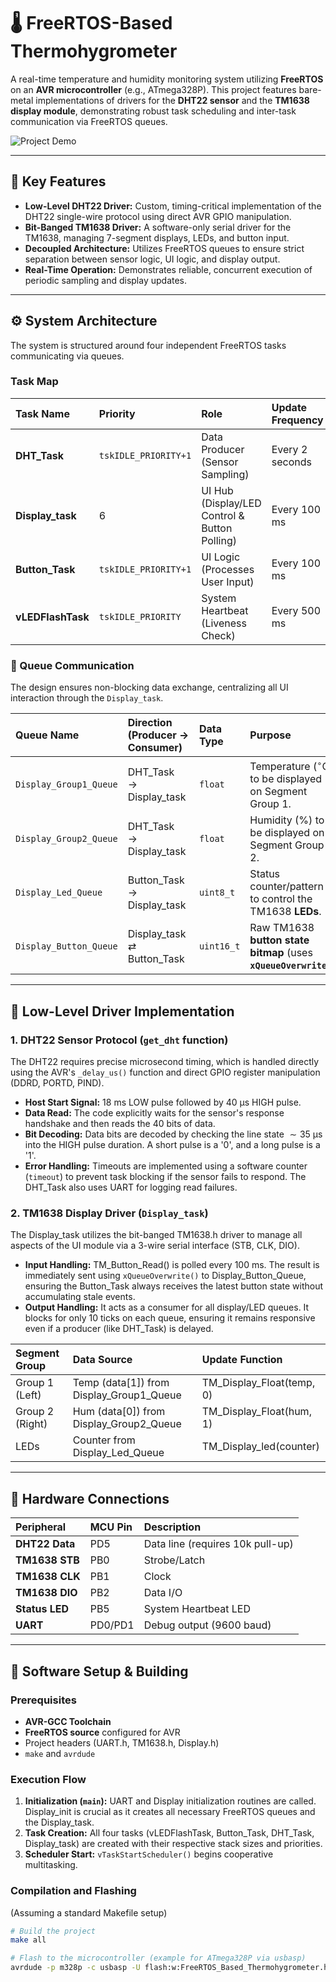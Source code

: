 # 🌡️ FreeRTOS-Based Thermohygrometer

A real-time temperature and humidity monitoring system utilizing **FreeRTOS** on an **AVR microcontroller** (e.g., ATmega328P). This project features bare-metal implementations of drivers for the **DHT22 sensor** and the **TM1638 display module**, demonstrating robust task scheduling and inter-task communication via FreeRTOS queues.

![Project Demo](assets/output.gif)

---

## 🚀 Key Features

* **Low-Level DHT22 Driver:** Custom, timing-critical implementation of the DHT22 single-wire protocol using direct AVR GPIO manipulation.
* **Bit-Banged TM1638 Driver:** A software-only serial driver for the TM1638, managing 7-segment displays, LEDs, and button input.
* **Decoupled Architecture:** Utilizes FreeRTOS queues to ensure strict separation between sensor logic, UI logic, and display output.
* **Real-Time Operation:** Demonstrates reliable, concurrent execution of periodic sampling and display updates.

---

## ⚙️ System Architecture

The system is structured around four independent FreeRTOS tasks communicating via queues.

### Task Map

| Task Name | Priority | Role | Update Frequency |
| :--- | :--- | :--- | :--- |
| **DHT\_Task** | `tskIDLE_PRIORITY+1` | Data Producer (Sensor Sampling) | Every $2$ seconds |
| **Display\_task** | $6$ | UI Hub (Display/LED Control & Button Polling) | Every $100 \text{ ms}$ |
| **Button\_Task** | `tskIDLE_PRIORITY+1` | UI Logic (Processes User Input) | Every $100 \text{ ms}$ |
| **vLEDFlashTask** | `tskIDLE_PRIORITY` | System Heartbeat (Liveness Check) | Every $500 \text{ ms}$ |

### 🔄 Queue Communication

The design ensures non-blocking data exchange, centralizing all UI interaction through the `Display_task`.

| Queue Name | Direction (Producer $\to$ Consumer) | Data Type | Purpose |
| :--- | :--- | :--- | :--- |
| `Display_Group1_Queue` | $\text{DHT\_Task} \to \text{Display\_task}$ | `float` | Temperature $(\text{}^{\circ}\text{C)}$ to be displayed on Segment Group 1. |
| `Display_Group2_Queue` | $\text{DHT\_Task} \to \text{Display\_task}$ | `float` | Humidity $(\%)$ to be displayed on Segment Group 2. |
| `Display_Led_Queue` | $\text{Button\_Task} \to \text{Display\_task}$ | `uint8_t` | Status counter/pattern to control the $\text{TM1638}$ **LEDs**. |
| `Display_Button_Queue` | $\text{Display\_task} \rightleftarrows \text{Button\_Task}$ | `uint16_t` | Raw $\text{TM1638}$ **button state bitmap** (uses **`xQueueOverwrite`**). |

---

## 🧠 Low-Level Driver Implementation

### 1. DHT22 Sensor Protocol (`get_dht` function)

The $\text{DHT22}$ requires precise microsecond timing, which is handled directly using the AVR's `_delay_us()` function and direct GPIO register manipulation ($\text{DDRD}$, $\text{PORTD}$, $\text{PIND}$).

* **Host Start Signal:** $18 \text{ ms LOW}$ pulse followed by $40 \text{ µs HIGH}$ pulse.
* **Data Read:** The code explicitly waits for the sensor's response handshake and then reads the $40$ bits of data.
* **Bit Decoding:** Data bits are decoded by checking the line state $\sim 35 \text{ µs}$ into the $\text{HIGH}$ pulse duration. A short pulse is a '$\text{0}$', and a long pulse is a '$\text{1}$'.
* **Error Handling:** Timeouts are implemented using a software counter (`timeout`) to prevent task blocking if the sensor fails to respond. The $\text{DHT\_Task}$ also uses $\text{UART}$ for logging read failures.

### 2. TM1638 Display Driver (`Display_task`)

The $\text{Display\_task}$ utilizes the bit-banged $\text{TM1638.h}$ driver to manage all aspects of the UI module via a 3-wire serial interface ($\text{STB}$, $\text{CLK}$, $\text{DIO}$).

* **Input Handling:** $\text{TM\_Button\_Read()}$ is polled every $100 \text{ ms}$. The result is immediately sent using `xQueueOverwrite()` to $\text{Display\_Button\_Queue}$, ensuring the $\text{Button\_Task}$ always receives the latest button state without accumulating stale events.
* **Output Handling:** It acts as a consumer for all display/LED queues. It blocks for only $10$ ticks on each queue, ensuring it remains responsive even if a producer (like $\text{DHT\_Task}$) is delayed.

| Segment Group | Data Source | Update Function |
| :--- | :--- | :--- |
| Group 1 (Left) | Temp $(\text{data}[1])$ from $\text{Display\_Group1\_Queue}$ | $\text{TM\_Display\_Float}(\text{temp}, 0)$ |
| Group 2 (Right) | Hum $(\text{data}[0])$ from $\text{Display\_Group2\_Queue}$ | $\text{TM\_Display\_Float}(\text{hum}, 1)$ |
| LEDs | Counter from $\text{Display\_Led\_Queue}$ | $\text{TM\_Display\_led}(\text{counter})$ |

---

## 🔩 Hardware Connections

| Peripheral | MCU Pin | Description |
| :--- | :--- | :--- |
| **DHT22 Data** | $\text{PD5}$ | Data line (requires $10 \text{k}$ pull-up) |
| **TM1638 STB** | $\text{PB0}$ | Strobe/Latch |
| **TM1638 CLK** | $\text{PB1}$ | Clock |
| **TM1638 DIO** | $\text{PB2}$ | Data I/O |
| **Status LED** | $\text{PB5}$ | System Heartbeat LED |
| **UART** | $\text{PD0/PD1}$ | Debug output ($9600$ baud) |

---

## 🔧 Software Setup & Building

### Prerequisites

* **AVR-GCC Toolchain**
* **FreeRTOS source** configured for AVR
* Project headers ($\text{UART.h}$, $\text{TM1638.h}$, $\text{Display.h}$)
* `make` and `avrdude`

### Execution Flow

1.  **Initialization (`main`):** $\text{UART}$ and $\text{Display}$ initialization routines are called. $\text{Display\_init}$ is crucial as it creates all necessary FreeRTOS queues and the $\text{Display\_task}$.
2.  **Task Creation:** All four tasks ($\text{vLEDFlashTask}$, $\text{Button\_Task}$, $\text{DHT\_Task}$, $\text{Display\_task}$) are created with their respective stack sizes and priorities.
3.  **Scheduler Start:** `vTaskStartScheduler()` begins cooperative multitasking.

### Compilation and Flashing

(Assuming a standard Makefile setup)

```bash
# Build the project
make all

# Flash to the microcontroller (example for ATmega328P via usbasp)
avrdude -p m328p -c usbasp -U flash:w:FreeRTOS_Based_Thermohygrometer.hex
